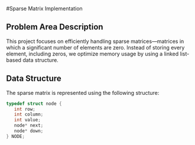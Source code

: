 #Sparse Matrix Implementation

## Problem Area Description

This project focuses on efficiently handling sparse matrices—matrices in which a significant number of elements are zero. Instead of storing every element, including zeros, we optimize memory usage by using a linked list-based data structure.

## Data Structure

The sparse matrix is represented using the following structure:

```cpp
typedef struct node {
   int row;
   int column;
   int value;
   node* next;
   node* down;
} NODE;
```


